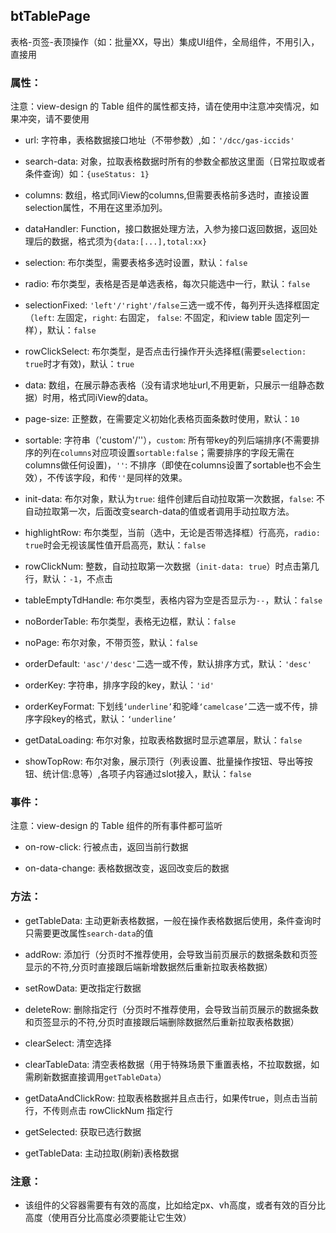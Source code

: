 ## btTablePage
表格-页签-表顶操作（如：批量XX，导出）集成UI组件，全局组件，不用引入，直接用

### 属性：
注意：view-design 的 Table 组件的属性都支持，请在使用中注意冲突情况，如果冲突，请不要使用

* url: 字符串，表格数据接口地址（不带参数）,如：`'/dcc/gas-iccids'`

* search-data: 对象，拉取表格数据时所有的参数全都放这里面（日常拉取或者条件查询）如：`{useStatus: 1}`

* columns: 数组，格式同iView的columns,但需要表格前多选时，直接设置selection属性，不用在这里添加列。

* dataHandler: Function，接口数据处理方法，入参为接口返回数据，返回处理后的数据，格式须为`{data:[...],total:xx}`

* selection: 布尔类型，需要表格多选时设置，默认：`false`

* radio: 布尔类型，表格是否是单选表格，每次只能选中一行，默认：`false`

* selectionFixed: `'left'/'right'/false`三选一或不传，每列开头选择框固定（`left`: 左固定，`right`: 右固定， `false`: 不固定，和iview table 固定列一样），默认：`false`

* rowClickSelect: 布尔类型，是否点击行操作开头选择框(需要`selection: true`时才有效)，默认：`true`

* data: 数组，在展示静态表格（没有请求地址url,不用更新，只展示一组静态数据）时用，格式同iView的data。

* page-size: 正整数，在需要定义初始化表格页面条数时使用，默认：`10`

* sortable: 字符串（'custom'/''），`custom`: 所有带key的列后端排序(不需要排序的列在`columns`对应项设置`sortable:false`；需要排序的字段无需在columns做任何设置)，`''`: 不排序（即使在columns设置了sortable也不会生效），不传该字段，和传`''`是同样的效果。

* init-data: 布尔对象，默认为`true`: 组件创建后自动拉取第一次数据，`false`: 不自动拉取第一次，后面改变search-data的值或者调用手动拉取方法。

* highlightRow: 布尔类型，当前（选中，无论是否带选择框）行高亮，`radio: true`时会无视该属性值开启高亮，默认：`false`

* rowClickNum: 整数，自动拉取第一次数据（`init-data: true`）时点击第几行，默认：`-1`，不点击

* tableEmptyTdHandle: 布尔类型，表格内容为空是否显示为`--`，默认：`false`

* noBorderTable: 布尔类型，表格无边框，默认：`false`

* noPage: 布尔对象，不带页签，默认：`false`

* orderDefault: `'asc'/'desc'`二选一或不传，默认排序方式，默认：`'desc'`

* orderKey: 字符串，排序字段的key，默认：`'id'`

* orderKeyFormat: 下划线`‘underline’`和驼峰`‘camelcase’`二选一或不传，排序字段key的格式，默认：`‘underline’`

* getDataLoading: 布尔对象，拉取表格数据时显示遮罩层，默认：`false`

* showTopRow: 布尔对象，展示顶行（列表设置、批量操作按钮、导出等按钮、统计信:息等）,各项子内容通过slot接入，默认：`false`

### 事件：
注意：view-design 的 Table 组件的所有事件都可监听

* on-row-click: 行被点击，返回当前行数据

* on-data-change: 表格数据改变，返回改变后的数据


### 方法：
* getTableData: 主动更新表格数据，一般在操作表格数据后使用，条件查询时只需要更改属性`search-data`的值

* addRow: 添加行（分页时不推荐使用，会导致当前页展示的数据条数和页签显示的不符,分页时直接跟后端新增数据然后重新拉取表格数据）

* setRowData: 更改指定行数据

* deleteRow: 删除指定行（分页时不推荐使用，会导致当前页展示的数据条数和页签显示的不符,分页时直接跟后端删除数据然后重新拉取表格数据）

* clearSelect: 清空选择

* clearTableData: 清空表格数据（用于特殊场景下重置表格，不拉取数据，如需刷新数据直接调用`getTableData`）

* getDataAndClickRow: 拉取表格数据并且点击行，如果传true，则点击当前行，不传则点击 rowClickNum 指定行

* getSelected: 获取已选行数据

* getTableData: 主动拉取(刷新)表格数据
### 注意：
* 该组件的父容器需要有有效的高度，比如给定px、vh高度，或者有效的百分比高度（使用百分比高度必须要能让它生效）